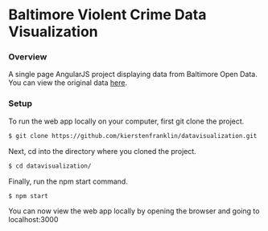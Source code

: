 # Baltimore Violent Crime Data Visualization

### Overview

A single page AngularJS project displaying data from Baltimore Open Data.  You can view the original data [here](https://data.baltimorecity.gov/Public-Safety/Violent-Crime-by-Day/yhtz-6wkc). 

### Setup

To run the web app locally on your computer, first git clone the project.

```sh
$ git clone https://github.com/kierstenfranklin/datavisualization.git
```

Next, cd into the directory where you cloned the project.
```sh
$ cd datavisualization/
```
Finally, run the npm start command.
```sh
$ npm start
```

You can now view the web app locally by opening the browser and going to localhost:3000
